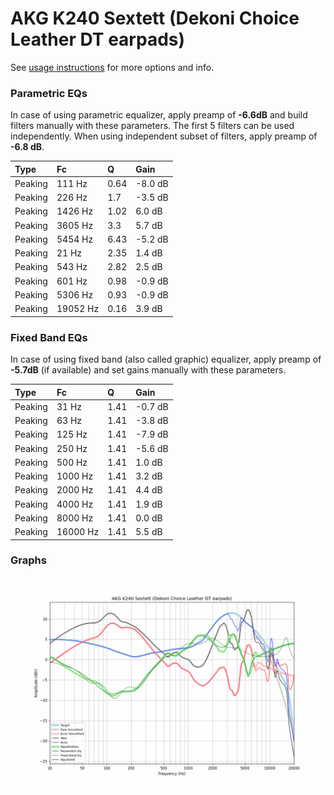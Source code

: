 # AKG K240 Sextett (Dekoni Choice Leather DT earpads)
See [usage instructions](https://github.com/jaakkopasanen/AutoEq#usage) for more options and info.

### Parametric EQs
In case of using parametric equalizer, apply preamp of **-6.6dB** and build filters manually
with these parameters. The first 5 filters can be used independently.
When using independent subset of filters, apply preamp of **-6.8 dB**.

| Type    | Fc       |    Q | Gain    |
|:--------|:---------|:-----|:--------|
| Peaking | 111 Hz   | 0.64 | -8.0 dB |
| Peaking | 226 Hz   | 1.7  | -3.5 dB |
| Peaking | 1426 Hz  | 1.02 | 6.0 dB  |
| Peaking | 3605 Hz  | 3.3  | 5.7 dB  |
| Peaking | 5454 Hz  | 6.43 | -5.2 dB |
| Peaking | 21 Hz    | 2.35 | 1.4 dB  |
| Peaking | 543 Hz   | 2.82 | 2.5 dB  |
| Peaking | 601 Hz   | 0.98 | -0.9 dB |
| Peaking | 5306 Hz  | 0.93 | -0.9 dB |
| Peaking | 19052 Hz | 0.16 | 3.9 dB  |

### Fixed Band EQs
In case of using fixed band (also called graphic) equalizer, apply preamp of **-5.7dB**
(if available) and set gains manually with these parameters.

| Type    | Fc       |    Q | Gain    |
|:--------|:---------|:-----|:--------|
| Peaking | 31 Hz    | 1.41 | -0.7 dB |
| Peaking | 63 Hz    | 1.41 | -3.8 dB |
| Peaking | 125 Hz   | 1.41 | -7.9 dB |
| Peaking | 250 Hz   | 1.41 | -5.6 dB |
| Peaking | 500 Hz   | 1.41 | 1.0 dB  |
| Peaking | 1000 Hz  | 1.41 | 3.2 dB  |
| Peaking | 2000 Hz  | 1.41 | 4.4 dB  |
| Peaking | 4000 Hz  | 1.41 | 1.9 dB  |
| Peaking | 8000 Hz  | 1.41 | 0.0 dB  |
| Peaking | 16000 Hz | 1.41 | 5.5 dB  |

### Graphs
![](./AKG%20K240%20Sextett%20(Dekoni%20Choice%20Leather%20DT%20earpads).png)